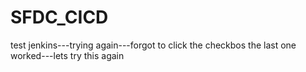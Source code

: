 # SFDC_CICD

test jenkins---trying again---forgot to click the checkbos
the last one worked---lets try this again
